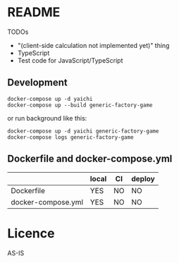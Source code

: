 # README

TODOs

* "(client-side calculation not implemented yet)" thing
* TypeScript
* Test code for JavaScript/TypeScript

## Development

```
docker-compose up -d yaichi
docker-compose up --build generic-factory-game
```

or run background like this:

```
docker-compose up -d yaichi generic-factory-game
docker-compose logs generic-factory-game
```


## Dockerfile and docker-compose.yml

|                  | local| CI  | deploy |
|------------------|------|-----|--------|
|Dockerfile        | YES  | NO  | NO     |
|docker-compose.yml| YES  | NO  | NO     |


# Licence

AS-IS
